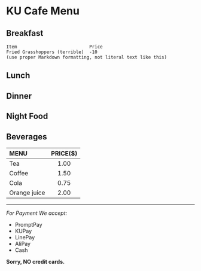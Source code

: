 # KU Cafe Menu


## Breakfast

    Item                           Price
    Fried Grasshoppers (terrible)  -10
    (use proper Markdown formatting, not literal text like this)

## Lunch 


## Dinner


## Night Food


## Beverages
| MENU | PRICE($) |
|:--------|:---------:|
| Tea      | 1.00       |
| Coffee                 | 1.50       |
| Cola               | 0.75       |
| Orange juice                | 2.00       |




***
*For Payment We accept:*   
* PromptPay
* KUPay
* LinePay 
* AliPay
* Cash

**Sorry, NO credit cards.**
